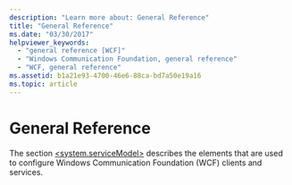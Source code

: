 ```yaml
---
description: "Learn more about: General Reference"
title: "General Reference"
ms.date: "03/30/2017"
helpviewer_keywords: 
  - "general reference [WCF]"
  - "Windows Communication Foundation, general reference"
  - "WCF, general reference"
ms.assetid: b1a21e93-4700-46e6-88ca-bd7a50e19a16
ms.topic: article
---
```

# General Reference

The section [\<system.serviceModel>](../configure-apps/file-schema/wcf/system-servicemodel.md) describes the elements that are used to configure Windows Communication Foundation (WCF) clients and services.
